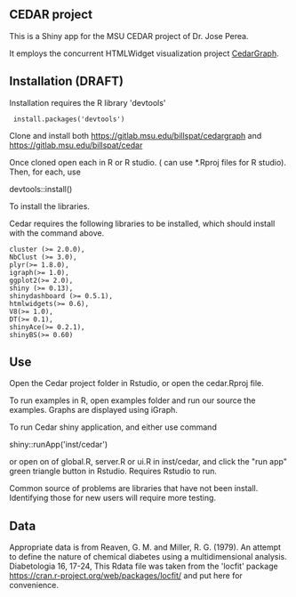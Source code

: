 CEDAR project
------

This is a  Shiny app for the MSU CEDAR project of Dr. Jose Perea. 

It employs the concurrent HTMLWidget visualization project [CedarGraph](https://gitlab.msu.edu/billspat/cedargraph).  

Installation  (DRAFT)
----

Installation requires the R library 'devtools'  

     install.packages('devtools')

Clone and install both https://gitlab.msu.edu/billspat/cedargraph and  https://gitlab.msu.edu/billspat/cedar

Once cloned open each in R or R studio.   ( can use  *.Rproj files for R studio).    Then, for each, use 

devtools::install()

To install the libraries.  

Cedar requires the following libraries to be installed, which should install with the command above.  

    cluster (>= 2.0.0),
    NbClust (>= 3.0),
    plyr(>= 1.8.0),
    igraph(>= 1.0),
    ggplot2(>= 2.0),
    shiny (>= 0.13),
    shinydashboard (>= 0.5.1),
    htmlwidgets(>= 0.6), 
    V8(>= 1.0),
    DT(>= 0.1),
    shinyAce(>= 0.2.1),
    shinyBS(>= 0.60)
    
Use
---

Open the Cedar project folder in Rstudio, or open the cedar.Rproj file.    

To run examples in R, open examples folder and run our source the examples.   Graphs are displayed using iGraph. 

To run Cedar shiny application, and either use command 

  shiny::runApp('inst/cedar')
  
or open on of global.R, server.R or ui.R  in inst/cedar, and click the "run app" green triangle button in Rstudio.  Requires Rstudio to run.  

Common source of problems are libraries that have not been install.   Identifying those for new users will require more testing. 

Data
----

Appropriate data is from Reaven, G. M. and Miller, R. G. (1979). An attempt to define the nature of chemical diabetes using a multidimensional analysis. Diabetologia 16, 17-24,  This Rdata file was taken from the  'locfit' package https://cran.r-project.org/web/packages/locfit/ and put here for convenience.   

